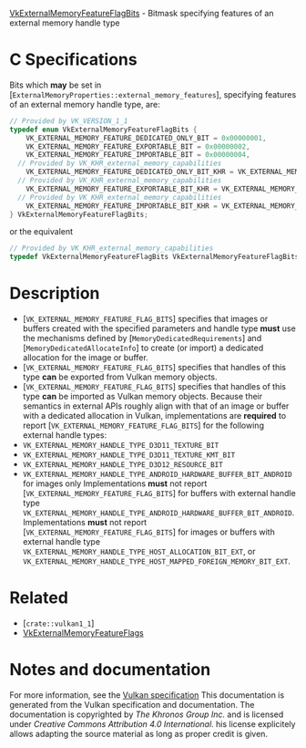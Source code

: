 [VkExternalMemoryFeatureFlagBits](https://www.khronos.org/registry/vulkan/specs/1.3-extensions/man/html/VkExternalMemoryFeatureFlagBits.html) - Bitmask specifying features of an external memory handle type

# C Specifications
Bits which  **may**  be set in
[`ExternalMemoryProperties::external_memory_features`], specifying
features of an external memory handle type, are:
```c
// Provided by VK_VERSION_1_1
typedef enum VkExternalMemoryFeatureFlagBits {
    VK_EXTERNAL_MEMORY_FEATURE_DEDICATED_ONLY_BIT = 0x00000001,
    VK_EXTERNAL_MEMORY_FEATURE_EXPORTABLE_BIT = 0x00000002,
    VK_EXTERNAL_MEMORY_FEATURE_IMPORTABLE_BIT = 0x00000004,
  // Provided by VK_KHR_external_memory_capabilities
    VK_EXTERNAL_MEMORY_FEATURE_DEDICATED_ONLY_BIT_KHR = VK_EXTERNAL_MEMORY_FEATURE_DEDICATED_ONLY_BIT,
  // Provided by VK_KHR_external_memory_capabilities
    VK_EXTERNAL_MEMORY_FEATURE_EXPORTABLE_BIT_KHR = VK_EXTERNAL_MEMORY_FEATURE_EXPORTABLE_BIT,
  // Provided by VK_KHR_external_memory_capabilities
    VK_EXTERNAL_MEMORY_FEATURE_IMPORTABLE_BIT_KHR = VK_EXTERNAL_MEMORY_FEATURE_IMPORTABLE_BIT,
} VkExternalMemoryFeatureFlagBits;
```
or the equivalent
```c
// Provided by VK_KHR_external_memory_capabilities
typedef VkExternalMemoryFeatureFlagBits VkExternalMemoryFeatureFlagBitsKHR;
```

# Description
- [`VK_EXTERNAL_MEMORY_FEATURE_FLAG_BITS`] specifies that images or buffers created with the specified parameters and handle type  **must**  use the mechanisms defined by [`MemoryDedicatedRequirements`] and [`MemoryDedicatedAllocateInfo`] to create (or import) a dedicated allocation for the image or buffer.
- [`VK_EXTERNAL_MEMORY_FEATURE_FLAG_BITS`] specifies that handles of this type  **can**  be exported from Vulkan memory objects.
- [`VK_EXTERNAL_MEMORY_FEATURE_FLAG_BITS`] specifies that handles of this type  **can**  be imported as Vulkan memory objects.
Because their semantics in external APIs roughly align with that of an image
or buffer with a dedicated allocation in Vulkan, implementations are
 **required**  to report [`VK_EXTERNAL_MEMORY_FEATURE_FLAG_BITS`] for
the following external handle types:
- `VK_EXTERNAL_MEMORY_HANDLE_TYPE_D3D11_TEXTURE_BIT`
- `VK_EXTERNAL_MEMORY_HANDLE_TYPE_D3D11_TEXTURE_KMT_BIT`
- `VK_EXTERNAL_MEMORY_HANDLE_TYPE_D3D12_RESOURCE_BIT`
- `VK_EXTERNAL_MEMORY_HANDLE_TYPE_ANDROID_HARDWARE_BUFFER_BIT_ANDROID` for images only
Implementations  **must**  not report
[`VK_EXTERNAL_MEMORY_FEATURE_FLAG_BITS`] for buffers with
external handle type
`VK_EXTERNAL_MEMORY_HANDLE_TYPE_ANDROID_HARDWARE_BUFFER_BIT_ANDROID`.
Implementations  **must**  not report
[`VK_EXTERNAL_MEMORY_FEATURE_FLAG_BITS`] for images or buffers
with external handle type
`VK_EXTERNAL_MEMORY_HANDLE_TYPE_HOST_ALLOCATION_BIT_EXT`, or
`VK_EXTERNAL_MEMORY_HANDLE_TYPE_HOST_MAPPED_FOREIGN_MEMORY_BIT_EXT`.

# Related
- [`crate::vulkan1_1`]
- [VkExternalMemoryFeatureFlags]()

# Notes and documentation
For more information, see the [Vulkan specification](https://www.khronos.org/registry/vulkan/specs/1.3-extensions/html/vkspec.html)
This documentation is generated from the Vulkan specification and documentation.
The documentation is copyrighted by *The Khronos Group Inc.* and is licensed under *Creative Commons Attribution 4.0 International*.
his license explicitely allows adapting the source material as long as proper credit is given.
        